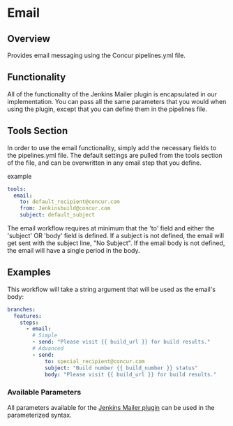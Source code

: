 # Email

## Overview

Provides email messaging using the Concur pipelines.yml file.

## Functionality

All of the functionality of the Jenkins Mailer plugin is encapsulated in our implementation. You can pass all the same parameters that you would when using the plugin, except that you can define them in the pipelines file.

## Tools Section

In order to use the email functionality, simply add the necessary fields to the pipelines.yml file. The default settings are pulled from the tools section of the file, and can be overwritten in any email step that you define.

example

```yaml
tools:
  email:
    to: default_recipient@concur.com
    from: Jenkinsbuild@concur.com
    subject: default_subject
```

The email workflow requires at minimum that the 'to' field and either the 'subject' OR 'body' field is defined. If a subject is not defined, the email will get sent with the subject line, "No Subject". If the email body is not defined, the email will have a single period in the body.

## Examples

This workflow will take a string argument that will be used as the email's body:

```yaml
branches:
  features:
    steps:
      - email:
        # Simple
        - send: "Please visit {{ build_url }} for build results."
        # Advanced
        - send:
            to: special_recipient@concur.com
            subject: "Build number {{ build_number }} status"
            body: "Please visit {{ build_url }} for build results."
```

### Available Parameters

All parameters available for the [Jenkins Mailer plugin](https://github.com/jenkinsci/mailer-plugin) can be used in the parameterized syntax.
